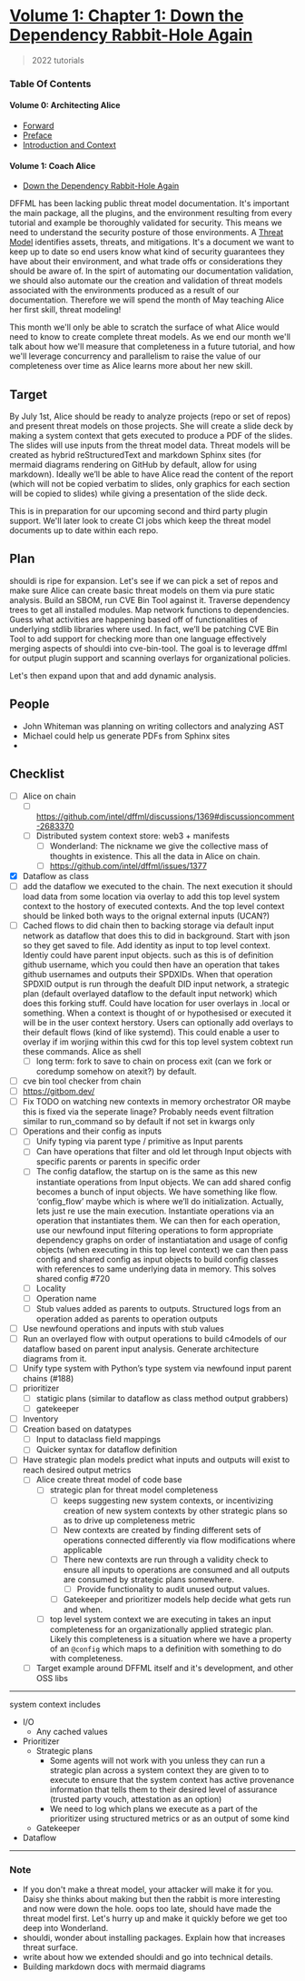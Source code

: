 # [Volume 1: Chapter 1: Down the Dependency Rabbit-Hole Again](https://github.com/intel/dffml/blob/alice/docs/tutorials/rolling_alice/0001_coach_alice/0001_down_the_dependency_rabbit_hole_again.md)

> 2022 tutorials

### Table Of Contents

#### Volume 0: Architecting Alice

- [Forward](https://github.com/intel/dffml/discussions/1369#discussioncomment-2688532)
- [Preface](https://github.com/intel/dffml/discussions/1369#discussion-4023096)
- [Introduction and Context](https://github.com/intel/dffml/discussions/1369#discussioncomment-2603280)

#### Volume 1: Coach Alice

- [Down the Dependency Rabbit-Hole Again](https://github.com/intel/dffml/discussions/1369#discussioncomment-2663771)

DFFML has been lacking public threat model documentation. It's important the main package, all the plugins, and the environment resulting from every tutorial and example be thoroughly validated for security. This means we need to understand the security posture of those environments. A [Threat Model](https://owasp.org/www-community/Threat_Modeling) identifies assets, threats, and mitigations. It's a document we want to keep up to date so end users know what kind of security guarantees they have about their environment, and what trade offs or considerations they should be aware of. In the spirt of automating our documentation validation, we should also automate our the creation and validation of threat models associated with the environments produced as a result of our documentation. Therefore we will spend the month of May teaching Alice her first skill, threat modeling!

This month we'll only be able to scratch the surface of what Alice would need to know to create complete threat models. As we end our month we'll talk about how we'll measure that completeness in a future tutorial, and how we'll leverage concurrency and parallelism to raise the value of our completeness over time as Alice learns more about her new skill.

## Target

By July 1st, Alice should be ready to analyze projects (repo or set of repos) and present threat models on those projects. She will create a slide deck by making a system context that gets executed to produce a PDF of the slides. The slides will use inputs from the threat model data. Threat models will be created as hybrid reStructuredText and markdown Sphinx sites (for mermaid diagrams rendering on GitHub by default, allow for using markdown). Ideally we’ll be able to have Alice read the content of the report (which will not be copied verbatim to slides, only graphics for each section will be copied to slides) while giving a presentation of the slide deck. 

This is in preparation for our upcoming second and third party plugin support. We'll later look to create CI jobs which keep the threat model documents up to date within each repo.

## Plan

shouldi is ripe for expansion. Let's see if we can pick a set of repos and make sure Alice can create basic threat models on them via pure static analysis. Build an SBOM, run CVE Bin Tool against it. Traverse dependency trees to get all installed modules. Map network functions to dependencies. Guess what activities are happening based off of functionalities of underlying stdlib libraries where used. In fact, we’ll be patching CVE Bin Tool to add support for checking more than one language effectively merging aspects of shouldi into cve-bin-tool. The goal is to leverage dffml for output plugin support and scanning overlays for organizational policies.

Let's then expand upon that and add dynamic analysis.

## People

- John Whiteman was planning on writing collectors and analyzing AST
- Michael could help us generate PDFs from Sphinx sites
- 

## Checklist

- [ ] Alice on chain
  - [ ] https://github.com/intel/dffml/discussions/1369#discussioncomment-2683370
  - [ ] Distributed system context store: web3 + manifests
    - [ ] Wonderland: The nickname we give the collective mass of thoughts in existence. This all the data in Alice on chain.
    - [ ] https://github.com/intel/dffml/issues/1377
- [x] Dataflow as class
- [ ] add the dataflow we executed to the chain. The next execution it should load data from some location via overlay to add this top level system context to the hostory of executed contexts. And the top level context should be linked both ways to the orignal external inputs (UCAN?)
- [ ] Cached flows to did chain then to backing storage via default input network as dataflow that does this to did in background. Start with json so they get saved to file. Add identity as input to top level context. Identiy could have parent input objects. such as this is of definition github username, which you could then have an operation that takes github usernames and outputs their SPDXIDs. When that operation SPDXID output is run through the deafult DID input network, a strategic plan (default overlayed dataflow to the default input network) which does this forking stuff. Could have location for user overlays in .local or something. When a context is thought of or hypothesised or executed it will be in the user context herstory. Users can optionally add overlays to their default flows (kind of like systemd). This could enable a user to overlay if im worjing within this cwd for this top level system cobtext run these commands. Alice as shell
  - [ ] long term: fork to save to chain on process exit (can we fork or coredump somehow on atexit?) by default.
- [ ] cve bin tool checker from chain
- [ ] https://gitbom.dev/
- [ ] Fix TODO on watching new contexts in memory orchestrator OR maybe this is fixed via the seperate linage? Probably needs event filtration similar to run_command so by default if not set in kwargs only 
- [ ] Operations and their config as inputs
  - [ ] Unify typing via parent type / primitive as Input parents
  - [ ] Can have operations that filter and old let through Input objects with specific parents or parents in specific order
  - [ ] The config dataflow, the startup on is the same as this new instantiate operations from Input objects. We can add shared config becomes a bunch of input objects. We have something like flow. ‘config_flow’ maybe which is where we’ll do initialization. Actually, lets just re use the main execution. Instantiate operations via an operation that instantiates them. We can then for each operation, use our newfound input filtering operations to form appropriate dependency graphs on order of instantiatation and usage of config objects (when executing in this top level context) we can then pass config and shared config as input objects to build config classes with references to same underlying data in memory. This solves shared config #720
  - [ ] Locality
  - [ ] Operation name
  - [ ] Stub values added as parents to outputs. Structured logs from an operation added as parents to operation outputs
- [ ] Use newfound operations and inputs with stub values
- [ ] Run an overlayed flow with output operations to build c4models of our dataflow based on parent input analysis. Generate architecture diagrams from it.
- [ ] Unify type system with Python’s type system via newfound input parent chains (#188)
- [ ] prioritizer
  - [ ] statigic plans (similar to dataflow as class method output grabbers)
  - [ ] gatekeeper
- [ ] Inventory
- [ ] Creation based on datatypes
  - [ ] Input to dataclass field mappings
  - [ ] Quicker syntax for dataflow definition
- [ ] Have strategic plan models predict what inputs and outputs will exist to reach desired output metrics
  - [ ] Alice create threat model of code base
    - [ ] strategic plan for threat model completeness
      - [ ] keeps suggesting new system contexts, or incentivizing creation of new system contexts by other strategic plans so as to drive up completeness metric
      - [ ] New contexts are created by finding different sets of operations connected differently via flow modifications where applicable
      - [ ] There new contexts are run through a validity check to ensure all inputs to operations are consumed and all outputs are consumed by strategic plans somewhere.
        - [ ] Provide functionality to audit unused output values.
      - [ ] Gatekeeper and prioritizer models help decide what gets run and when.
    - [ ] top level system context we are executing in takes an input completeness for an organizationally applied strategic plan. Likely this completeness is a situation where we have a property of an `@config` which maps to a definition with something to do with completeness.
  - [ ] Target example around DFFML itself and it's development, and other OSS libs

---

system context includes

- I/O
  - Any cached values
- Prioritizer
  - Strategic plans
    - Some agents will not work with you unless they can run a strategic plan across a system context they are given to to execute to ensure that the system context has active provenance information that tells them to their desired level of assurance (trusted party vouch, attestation as an option)
    - We need to log which plans we execute as a part of the prioritizer using structured metrics or as an output of some kind
  - Gatekeeper
- Dataflow

---

### Note

- If you don't make a threat model, your attacker will make it for you. Daisy she thinks about making but then the rabbit is more interesting and now were down the hole. oops too late, should have made the threat model first. Let's hurry up and make it quickly before we get too deep into Wonderland.
- shouldi, wonder about installing packages. Explain how that increases threat surface.
- write about how we extended shouldi and go into technical details.
- Building markdown docs with mermaid diagrams
